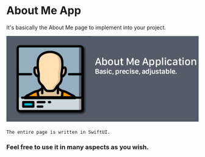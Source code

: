 # About Me App 

It's basically the About Me page to implement into your project. 

![Thumbnail](https://github.com/VatanaChhorn/About-Me/blob/master/thumbnail.png)

`The entire page is written in SwiftUI.`

### Feel free to use it in many aspects as you wish. 
